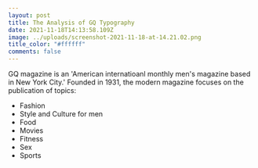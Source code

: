```yaml
---
layout: post
title: The Analysis of GQ Typography
date: 2021-11-18T14:13:58.109Z
image: ../uploads/screenshot-2021-11-18-at-14.21.02.png
title_color: "#ffffff"
comments: false
---
```

GQ magazine is an 'American internatioanl monthly men's magazine based in New York City.' Founded in 1931, the modern magazine focuses on the publication of topics:

* Fashion
* Style and Culture for men
* Food
* Movies
* Fitness
* Sex
* Sports